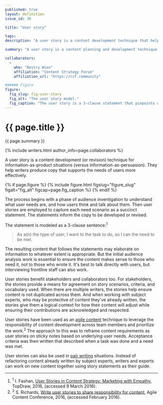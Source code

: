 ```yaml
---
published: true
layout: definition
issue_id: 30

title: "User story"

tags:
description: "A user story is a content development technique that helps writers produce copy in relation to user needs."

summary: "A user story is a content planning and development technique that helps writers focus on the scenarios and criteria of user needs, which in turn informs how to write content that fulfulls those needs. The model also helps ensure stakeholder alignment on the scenarios and criteria, as well benefits collaborative writing situations."

collaborators:
  - 
    who: "Destry Wion"
    affiliation: "Content Strategy Forum"
    affiliation_url: "https://csf.community"

###### Figure
figure:
  fig_slug: fig-user-story 
  fig_alt: "The user story model."
  fig_caption: "The user story is a 3-clause statement that pinpoints user type, task, and need fulfilled."	
---
```


<h1 class="term-title">{{ page.title }}</h1>

<p class="summary">{{ page.summary }}</p>

<!-- COLLABORATORS – This must not move nor be deleted -->
{% include writers.html author_info=page.collaborators %} 

<!-- DEFINITION BEGINS -->

A user story is a content development (or revision) technique for information-as-product situations (versus information-as-persuasion). They help writers produce copy that supports the needs of users more effectively.

<!-- FIGURE – You can move this line to position among paras, but never delete it! -->
{% if page.figure %}
{% include figure.html figslug="figure_slug" figalt="fig_alt" figcap=page.fig_caption %}
{% endif %}

The process begins with a phase of audience inventigation to understand what user needs are, and how users think and talk about them. Then user stories are employed to capture each need scenario as a succinct statement. The statements inform the copy to be developed or revised. 

The statement is modeled as a 3-clause sentence:<sup class="ref">1</sup> 

<blockquote>
	As a(n) <span class="underline placeholder">the type of user</span>, I want to <span class="underline placeholder">the task to do</span>, so I can <span class="underline placeholder">the need to be met</span>.
</blockquote> 
	
The resulting content that follows the statements may elaborate on information to whatever extent is appropriate. But the initial audience analysis work is essential to ensure the content makes sense to those who need it, not to those who wrote it. It's best to talk directly with users, but interviewing frontline staff can also work.

User stories benefit stakeholders and collaborators too. For stakeholders, the stories provide a means for agreement on story scenarios, criteria, and vocabulary used. When there are multiple writers, the stories help ensure content is not duplicated across them. And when working with subject experts, who may be protective of content they've already written, the stories give them a logical context for how their content will adjust while ensuring their contributions are acknowledged and respected.

User stories have been used as an [agile content](agile-content.html) technique to leverage the responsibility of content development across team members and prioritize the work.<sup class="ref">2</sup> The approach to this was to reframe content requirements as user stories on sticky notes based on underlying user needs. Acceptance criteria was then written that described when a task was done and a need was met.

User stories can also be used in [pair writing](pair-writing.html) situations. Instead of refactoring content already written by subject experts, writers and experts can work on new content together using story statements as their guide. 

<hr class="footnotes">

<ol class="references nomark">
	<li><sup>1</sup>
		I. Fashan, <a href="https://www.topdraw.com/blog/user-stories-in-content-strategy-marketing-with-empathy/">User Stories in Content Strategy: Marketing with Empathy</a>, TopDraw, 2016, (accessed 9 March 2016).
	</li>
	<li><sup>2</sup>
		S. Richards, <a href="https://2016.agilecontentconf.com/richards">Write user stories to share responsibility for content</a>, Agile Content Conference, 2016, (accessed February 2016).
	</li>
</ol>
